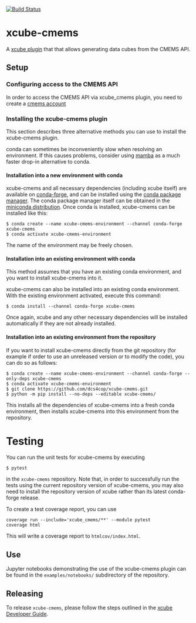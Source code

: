 [![Build Status](https://github.com/dcs4cop/xcube-cmems/actions/workflows/unitest-workflow.yml/badge.svg)](https://github.com/dcs4cop/xcube-cmems/actions/workflows/unitest-workflow.yml)
# xcube-cmems

A [xcube plugin](https://xcube.readthedocs.io/en/latest/plugins.html) that that allows generating 
data cubes from the CMEMS API.

## Setup

### Configuring access to the CMEMS API

In order to access the CMEMS API via xcube_cmems plugin, you need to create a 
[cmems account](https://resources.marine.copernicus.eu/registration-form)

### Installing the xcube-cmems plugin
This section describes three alternative methods you can use to install the
xcube-cmems plugin.

conda can sometimes be inconveniently slow when resolving an environment.
If this causes problems, consider using
[mamba](https://github.com/mamba-org/mamba) as a much faster drop-in
alternative to conda.

#### Installation into a new environment with conda

xcube-cmems and all necessary dependencies (including xcube itself) are available
on [conda-forge](https://conda-forge.org/), and can be installed using the
[conda package manager](https://docs.conda.io/projects/conda/en/latest/).
The conda package manager itself can be obtained in the [miniconda
distribution](https://docs.conda.io/en/latest/miniconda.html). 
Once conda is installed, xcube-cmems can be installed like this:

```
$ conda create --name xcube-cmems-environment --channel conda-forge xcube-cmems
$ conda activate xcube-cmems-environment
```
The name of the environment may be freely chosen.

#### Installation into an existing environment with conda

This method assumes that you have an existing conda environment, and you want
to install xcube-cmems into it.

xcube-cmems can also be installed into an existing conda environment.
With the existing environment activated, execute this command:

```
$ conda install --channel conda-forge xcube-cmems
```
Once again, xcube and any other necessary dependencies will be installed
automatically if they are not already installed.

#### Installation into an existing environment from the repository

If you want to install xcube-cmems directly from the git repository (for example
if order to use an unreleased version or to modify the code), you can
do so as follows:

```
$ conda create --name xcube-cmems-environment --channel conda-forge --only-deps xcube-cmems
$ conda activate xcube-cmems-environment
$ git clone https://github.com/dcs4cop/xcube-cmems.git
$ python -m pip install --no-deps --editable xcube-cmems/
```
This installs all the dependencies of xcube-cmems into a fresh conda environment,
then installs xcube-cmems into this environment from the repository.

# Testing

You can run the unit tests for xcube-cmems by executing

```
$ pytest
```

in the `xcube-cmems` repository. Note that, in order to successfully run the
tests using the current repository version of xcube-cmems, you may also need to
install the repository version of xcube rather than its latest conda-forge
release.

To create a test coverage report, you can use

```
coverage run --include='xcube_cmems/**' --module pytest
coverage html
```

This will write a coverage report to `htmlcov/index.html`.

## Use

Jupyter notebooks demonstrating the use of the xcube-cmems plugin can be found
in the `examples/notebooks/` subdirectory of the repository.

## Releasing

To release `xcube-cmems`, please follow the steps outlined in the 
[xcube Developer Guide](https://github.com/dcs4cop/xcube/blob/master/docs/source/devguide.md#release-process).